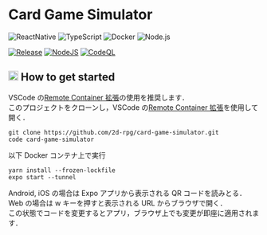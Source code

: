 # Card Game Simulator

![ReactNative](https://img.shields.io/static/v1?label=React%20Native&message=v0.63.2&color=61DAFB&logo=react)
![TypeScript](https://img.shields.io/static/v1?label=TypeScript&message=v3.9.5&color=007ACC&logo=typeScript)
![Docker](https://img.shields.io/static/v1?label=Docker&message=v19.3.13&color=2496ED&logo=docker)
![Node.js](https://img.shields.io/static/v1?label=Node.js&message=v12.18.4&color=339933&logo=node.js)

[![Release](https://img.shields.io/github/v/release/2d-rpg/card-game-simulator?include_prereleases)](https://github.com/2d-rpg/card-game-simulator/releases)
[![NodeJS](https://github.com/2d-rpg/card-game-simulator/workflows/NodeJS/badge.svg)](https://github.com/2d-rpg/card-game-simulator/actions?query=workflow%3ANodeJS)
[![CodeQL](https://github.com/2d-rpg/card-game-simulator/workflows/CodeQL/badge.svg)](https://github.com/2d-rpg/card-game-simulator/actions?query=workflow%3ACodeQL)

## <img src="https://user-images.githubusercontent.com/42469701/95276781-1b815500-0887-11eb-84e5-f1dc89df3efb.png" width="20px"> How to get started

VSCode の[Remote Container 拡張](https://code.visualstudio.com/docs/remote/containers)の使用を推奨します．  
このプロジェクトをクローンし，VSCode の[Remote Container 拡張](https://code.visualstudio.com/docs/remote/containers)を使用して開く．

```
git clone https://github.com/2d-rpg/card-game-simulator.git
code card-game-simulator
```

以下 Docker コンテナ上で実行

```
yarn install --frozen-lockfile
expo start --tunnel
```

Android, iOS の場合は Expo アプリから表示される QR コードを読みとる．  
Web の場合は w キーを押すと表示される URL からブラウザで開く．  
この状態でコードを変更するとアプリ，ブラウザ上でも変更が即座に適用されます．
